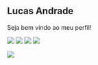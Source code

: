 ## Lucas Andrade 


Seja bem vindo ao meu perfil!

[![](https://visitor-badge.glitch.me/badge?page_id=lucasdzuc.visitor-badge)](https://github.com/lucasdzuc)
[![](https://img.shields.io/badge/-Lucas_Andrade-0077b5?style=flat-square&logo=Linkedin&logoColor=white)](https://www.linkedin.com/in/lucas-andrade-322634a8)
[![](https://img.shields.io/badge/-lda.designer-c13584?style=flat-square&logo=Instagram&logoColor=white)](https://www.instagram.com/lda.designer)
[![](https://img.shields.io/badge/-lucasdzuc-ea4c89?style=flat-square&logo=Dribbble&logoColor=white)](https://dribbble.com/lucasdzuc)

[<img src="https://github-readme-stats.vercel.app/api?username=lucasdzuc&amp;hide=%5B%22issues%22,%22prs%22,%22contribs%22%5D&amp;show_icons=true&amp;theme=default" >](https://github.com/lucasdzuc/)






<!--
**lucasdzuc/lucasdzuc** is a ✨ _special_ ✨ repository because its `README.md` (this file) appears on your GitHub profile.

Here are some ideas to get you started:

- 🔭 I’m currently working on ...
- 🌱 I’m currently learning ...
- 👯 I’m looking to collaborate on ...
- 🤔 I’m looking for help with ...
- 💬 Ask me about ...
- 📫 How to reach me: ...
- 😄 Pronouns: ...
- ⚡ Fun fact: ...
-->
<!--
[![](https://img.shields.io/badge/-Lucas_Andrade-6633cc?style=flat-square&labelColor=6633cc&logo=linkedin&logoColor=white)](https://www.linkedin.com/in/lucas-andrade-322634a8/)
-->
